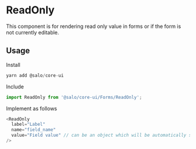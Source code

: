 # ReadOnly

This component is for rendering read only value in forms or if the form is not currently editable.

## Usage

Install

```javascript
yarn add @salo/core-ui
```

Include

```javascript
import ReadOnly from '@salo/core-ui/Forms/ReadOnly';
```

Implement as follows

```javascript
<ReadOnly
  label="Label"
  name="field_name"
  value="Field value" // can be an object which will be automatically stringified
/>
```